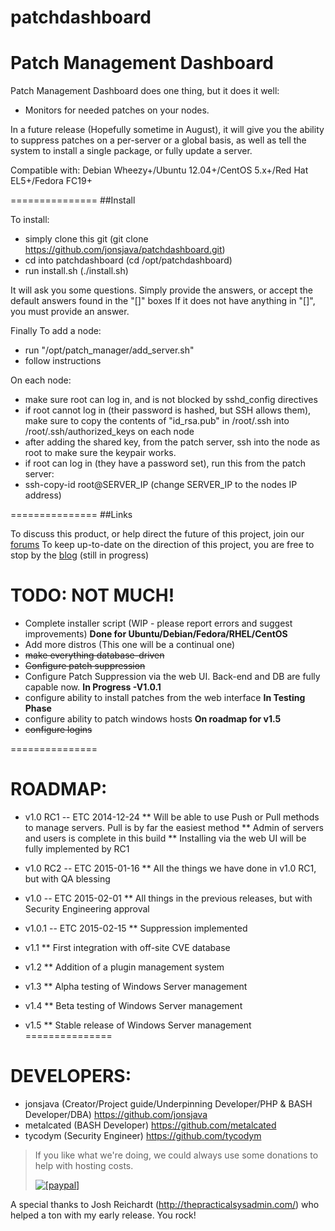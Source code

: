 patchdashboard
==============

Patch Management Dashboard
===============
Patch Management Dashboard does one thing, but it does it well:
* Monitors for needed patches on your nodes.

In a future release (Hopefully sometime in August), it will give you the ability to suppress patches on
a per-server or a global basis, as well as tell the system to install a single package, or fully update a
server.

Compatible with: Debian Wheezy+/Ubuntu 12.04+/CentOS 5.x+/Red Hat EL5+/Fedora FC19+

===============
##Install

To install:

* simply clone this git (git clone https://github.com/jonsjava/patchdashboard.git)
* cd into patchdashboard (cd /opt/patchdashboard)
* run install.sh (./install.sh)

It will ask you some questions. Simply provide the answers, or accept the default answers found in the "[]" boxes
If it does not have anything in "[]", you must provide an answer.

Finally To add a node:
* run "/opt/patch_manager/add_server.sh"
 * follow instructions

On each node:

* make sure root can log in, and is not blocked by sshd_config directives
* if root cannot log in (their password is hashed, but SSH allows them), make sure to copy the contents of "id_rsa.pub" in /root/.ssh into /root/.ssh/authorized_keys on each node
 * after adding the shared key, from the patch server, ssh into the node as root to make sure the keypair works.
* if root can log in (they have a password set), run this from the patch server:
 * ssh-copy-id root@SERVER_IP (change SERVER_IP to the nodes IP address)


===============
##Links

To discuss this product, or help direct the future of this project, join our [forums](http://community.patchdashboard.com)
To keep up-to-date on the direction of this project, you are free to stop by the [blog](http://patchdashboard.com) (still in progress)


TODO: NOT MUCH!
===============

* Complete installer script (WIP - please report errors and suggest improvements) **Done for Ubuntu/Debian/Fedora/RHEL/CentOS**
* Add more distros (This one will be a continual one)
* ~~make everything database-driven~~
* ~~Configure patch suppression~~
* Configure Patch Suppression via the web UI. Back-end and DB are fully capable now. **In Progress -V1.0.1**
* configure ability to install patches from the web interface **In Testing Phase**
* configure ability to patch windows hosts **On roadmap for v1.5**
* ~~configure logins~~

===============

ROADMAP:
===============
* v1.0 RC1 -- ETC 2014-12-24
** Will be able to use Push or Pull methods to manage servers.  Pull is by far the easiest method
** Admin of servers and users is complete in this build
** Installing via the web UI will be fully implemented by RC1

* v1.0 RC2 -- ETC 2015-01-16
** All the things we have done in v1.0 RC1, but with QA blessing

* v1.0 -- ETC 2015-02-01
** All things in the previous releases, but with Security Engineering approval

* v1.0.1 -- ETC 2015-02-15
** Suppression implemented

* v1.1
** First integration with off-site CVE database

* v1.2
** Addition of a plugin management system

* v1.3
** Alpha testing of Windows Server management

* v1.4
** Beta testing of Windows Server management

* v1.5
** Stable release of Windows Server management
===============

DEVELOPERS:
===============
* jonsjava (Creator/Project guide/Underpinning Developer/PHP & BASH Developer/DBA) https://github.com/jonsjava
* metalcated (BASH Developer) https://github.com/metalcated
* tycodym (Security Engineer) https://github.com/tycodym

>If you like what we're doing, we could always use some donations to help with hosting costs.
>
> <a href="https://www.paypal.com/cgi-bin/webscr?cmd=_donations&business=KFELDM6WDEHLA&lc=US&item_name=PatchDashboard&item_number=GitHub%20PMDB&currency_code=USD&bn=PP%2dDonationsBF%3abtn_donate_LG%2egif%3aNonHosted"><img src="https://www.paypalobjects.com/en_US/i/btn/btn_donate_SM.gif" alt="[paypal]" /> </a>


A special thanks to Josh Reichardt (http://thepracticalsysadmin.com/) who helped a ton with my early release. You rock!
